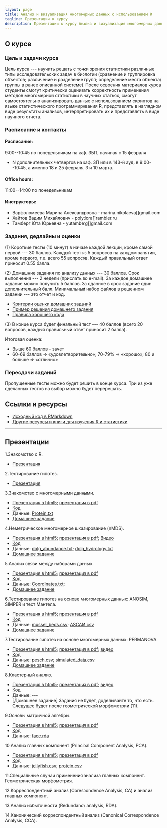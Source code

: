 ```yaml
---
layout: page
title: Анализ и визуализация многомерных данных с использованием R
tagline: Презентации к курсу
description: Презентации к курсу Анализ и визуализация многомерных данных с использованием R
---
```


## О курсе

### Цель и задачи курса

Цель курса --- научить решать с точки зрения статистики различные типы исследовательских задач в биологии (сравнение и группировка объектов; различение и разделение групп; определение места объекта/группы в ранее описанной системе). 
После освоения материалов курса студенты смогут критически оценивать корректность применения методов многомерной статистики в научных статьях, смогут самостоятельно анализировать данные с использованием скриптов на языке статистического программирования R, представлять в наглядном виде результаты анализов, интерпретировать их и представлять в виде научного отчета.

### Расписание и контакты

#### Расписание:

9:00--10:45 по понедельникам на каф. ЗБП, начиная с 15 февраля  
+ N дополнительных четвергов на каф. ЗП или в 143-й ауд. в 9:00--10:45, а именно 18 и 25 февраля, 3 и 10 марта.

#### Office hours: 

11:00--14:00 по понедельникам

#### Инструкторы: 

- Варфоломеева Марина Александровна -  marina.nikolaeva[]gmail.com
- Хайтов Вадим Михайлович - polydora[]rambler.ru
- Тамберг Юта Юрьевна - yutamberg[]gmail.com

### Задания, дедлайны и оценки

(1) Короткие тесты (10 минут) в начале каждой лекции, кроме самой первой --- 30 баллов. Каждый тест из 5 вопросов на каждом занятии, кроме первого, т.е. всего 55 вопросов. Каждый правильный ответ приносит 0.55 балла.

(2) Домашние задания по анализу данных --- 30 баллов. Срок выполнения --- 2 недели (прислать по e-mail). За каждое домашнее задание можно получить 5 баллов. За сданное в срок задание один дополнительный балл. Минимальный набор файлов в решенном задании --- это отчет и код.

- [Критерии оценки домашних заданий](pages/evaluation_criteria.html)
- [Пример решения домашнего задания](example-report.zip)
- [Правила хорошего кода](pages/coding_practices.html)

(3) В конце курса будет финальный тест --- 40 баллов (всего 20 вопросов, каждый правильный ответ приносит 2 балла).

Итоговая оценка:

- Выше 60 баллов - зачет
- 60-69 баллов => «удовлетворительно»; 70-79% => «хорошо»; 80 и больше => «отлично»

### Пересдачи заданий

Пропущенные тесты можно будет решить в конце курса.
Три из уже сделанных тестов на выбор можно будет перерешать.


## Ссылки и ресурсы

- [Исходный код в RMarkdown](http://github.com/varmara/multivar-course)
- [Другие ресурсы и книги для изучения R и статистики](pages/resources.html)

<!--

- [Как и где можно найти помощь с R и статистикой](pages/more_help.html)

-->

---

## Презентации

1.Знакомство с R.

- [Презентация](pages/01_introduction_to_r.html)

2.Тестирование гипотез.

- [Презентация](pages/02_hypothesis_testing.html)

3.Знакомство с многомерными данными.

- [Презентация в html5](pages/03_multivariate_data_and_dissimilarities.html); [презентация в pdf](pages/03_multivariate_data_and_dissimilarities.pdf)
- [Код](https://raw.githubusercontent.com/varmara/multivar-course/master/03_multivariate_data_and_dissimilarities.R)
- Данные: [Protein.txt](https://raw.githubusercontent.com/varmara/multivar-course/master/data/Protein.txt)
- [Домашнее задание](https://github.com/varmara/multivar-course/raw/master/tasks/task01.zip)

4.Неметрическое многомерное шкалирование (nMDS).

- [Презентация в html5](pages/04_nMDS.html); [презентация в pdf](pages/04_nMDS.pdf); [Видео](https://www.youtube.com/playlist?list=PL_m3ZHlVDNoq574p-bpZWeRTflnMhuJPK)
- [Код](https://raw.githubusercontent.com/varmara/multivar-course/master/04_nMDS.R)
- Данные: [dolg_abundance.txt](https://raw.githubusercontent.com/varmara/multivar-course/master/data/dolg_abundance.txt); [dolg_hydrology.txt](https://raw.githubusercontent.com/varmara/multivar-course/master/data/dolg_hydrology.txt)
- [Домашнее задание](https://github.com/varmara/multivar-course/raw/master/tasks/task02.zip)


5.Анализ связи между наборами данных.

- [Презентация в html5](pages/05_Mantel_correlation-based_methods.html); [презентация в pdf](pages/05_Mantel_correlation-based_methods.pdf)
- [Код](https://raw.githubusercontent.com/varmara/multivar-course/master/05_Mantel_correlation-based_methods.R)
- Данные: [Coordinates.txt](https://raw.githubusercontent.com/varmara/multivar-course/master/data/Coordinates.txt);
- [Домашнее задание](https://github.com/varmara/multivar-course/raw/master/tasks/task03.zip)

6.Тестирование гипотез на основе многомерных данных: ANOSIM, SIMPER и тест Мантела.

- [Презентация в html5](pages/06_ANOSIM_SIMPER.html); [презентация в pdf](pages/06_ANOSIM_SIMPER.pdf)
- [Код](https://raw.githubusercontent.com/varmara/multivar-course/master/06_ANOSIM_SIMPER.R)
- Данные: [mussel_beds.csv](https://raw.githubusercontent.com/varmara/multivar-course/master/data/mussel_beds.csv); [ASCAM.csv](https://raw.githubusercontent.com/varmara/multivar-course/master/data/ASCAM.csv)
- [Домашнее задание](https://github.com/varmara/multivar-course/raw/master/tasks/task04.zip)

7.Тестирование гипотез на основе многомерных данных: PERMANOVA. 

- [Презентация в html5](pages/07_perMANOVA.html); [презентация в pdf](pages/07_perMANOVA.pdf); [видео](https://www.youtube.com/playlist?list=PL_m3ZHlVDNopt38eYg7S885VGbohSaA_x)
- [Код](https://raw.githubusercontent.com/varmara/multivar-course/master/07_perMANOVA.R)
- Данные: [pesch.csv](https://raw.githubusercontent.com/varmara/multivar-course/master/data/pesch.csv); [simulated_data.csv](https://raw.githubusercontent.com/varmara/multivar-course/master/data/simulated_data.csv)
- [Домашнее задание](https://github.com/varmara/multivar-course/raw/master/tasks/task05.zip)

8.Кластерный анализ.

- [Презентация в html5](pages/08_cluster_analysis.html); [презентация в pdf](08_cluster_analysis.pdf); [видео](https://www.youtube.com/playlist?list=PL_m3ZHlVDNooSDNNFG03t6PxNFNHy382l)
- [Код](https://raw.githubusercontent.com/varmara/multivar-course/master/08_cluster_analysis.R)
- Данные: ---
- [Домашнее задание] Задания не будет, доделывайте то, что есть. Следущее будет после геометрической морфометрии (11).

9.Основы матричной алгебры.

- [Презентация в html5](pages/09_introduction_to_matrix_algebra.html); [презентация в pdf](pages/09_introduction_to_matrix_algebra.pdf)
- [Код](https://raw.githubusercontent.com/varmara/multivar-course/master/09_introduction_to_matrix_algebra.R)
- Данные: [face.rda](https://raw.githubusercontent.com/varmara/multivar-course/master/data/face.rda)

10.Анализ главных компонент (Principal Component Analysis, PCA).

- [Презентация в html5](pages/10_PCA.html); [презентация в pdf](pages/10_PCA.pdf)
- [Код](https://raw.githubusercontent.com/varmara/multivar-course/master/10_PCA.R)
- Данные: [jellyfish.csv](https://raw.githubusercontent.com/varmara/multivar-course/master/data/jellyfish.csv); [protein.csv](https://raw.githubusercontent.com/varmara/multivar-course/master/data/protein.csv)

11.Специальные случаи применения анализа главных компонент. Геометрическая морфометрия.

<!--
- [Презентация в html5](pages/11_PCA_geometric_morphometrics.html); [презентация в pdf](pages/11_PCA_geometric_morphometrics.pdf)
- [Код](https://raw.githubusercontent.com/varmara/multivar-course/master/11_PCA_geometric_morphometrics.R)
- Данные: [XXXXX](https://raw.githubusercontent.com/varmara/multivar-course/master/data/XXXXX); [XXXXX](https://raw.githubusercontent.com/varmara/multivar-course/master/data/XXXXX)
- [Домашнее задание](https://github.com/varmara/multivar-course/raw/master/tasks/task06.zip)
-->

12.Корреспондентный анализ (Corespondence Analysis, CA) и анализ главных компонент.

<!--
- [Презентация в html5](pages/12_CA_vs_PCA.html); [презентация в pdf](pages/12_CA_vs_PCA.pdf)
- [Код](https://raw.githubusercontent.com/varmara/multivar-course/master/12_CA_vs_PCA.R)
- Данные: [XXXXX](https://raw.githubusercontent.com/varmara/multivar-course/master/data/XXXXX); [XXXXX](https://raw.githubusercontent.com/varmara/multivar-course/master/data/XXXXX)
- [Домашнее задание](https://github.com/varmara/multivar-course/raw/master/tasks/task07.zip)
-->

13.Анализ избыточности (Redundancy analysis, RDA).

<!--
- [Презентация в html5](pages/13_RDA.html); [презентация в pdf](pages/13_RDA.pdf)
- [Код](https://raw.githubusercontent.com/varmara/multivar-course/master/13_RDA.R)
- Данные: [XXXXX](https://raw.githubusercontent.com/varmara/multivar-course/master/data/XXXXX); [XXXXX](https://raw.githubusercontent.com/varmara/multivar-course/master/data/XXXXX)
- [Домашнее задание](https://github.com/varmara/multivar-course/raw/master/tasks/task08.zip)
-->

14.Канонический корреспондентный анализ (Canonical Correspondence Analysis, CCA).

<!--
- [Презентация в html5](pages/14_CCA.html); [презентация в pdf](pages/14_CCA.pdf)
- [Код](https://raw.githubusercontent.com/varmara/multivar-course/master/14_CCA.R)
- Данные: [XXXXX](https://raw.githubusercontent.com/varmara/multivar-course/master/data/XXXXX); [XXXXX](https://raw.githubusercontent.com/varmara/multivar-course/master/data/XXXXX)
- [Домашнее задание](https://github.com/varmara/multivar-course/raw/master/tasks/task09.zip)
-->


